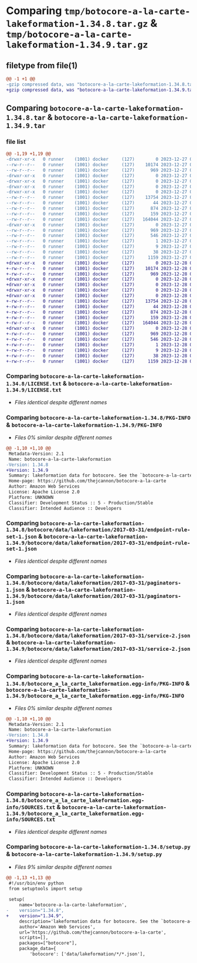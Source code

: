 # Comparing `tmp/botocore-a-la-carte-lakeformation-1.34.8.tar.gz` & `tmp/botocore-a-la-carte-lakeformation-1.34.9.tar.gz`

## filetype from file(1)

```diff
@@ -1 +1 @@
-gzip compressed data, was "botocore-a-la-carte-lakeformation-1.34.8.tar", last modified: Wed Dec 27 01:06:49 2023, max compression
+gzip compressed data, was "botocore-a-la-carte-lakeformation-1.34.9.tar", last modified: Thu Dec 28 01:06:51 2023, max compression
```

## Comparing `botocore-a-la-carte-lakeformation-1.34.8.tar` & `botocore-a-la-carte-lakeformation-1.34.9.tar`

### file list

```diff
@@ -1,19 +1,19 @@
-drwxr-xr-x   0 runner    (1001) docker     (127)        0 2023-12-27 01:06:49.959339 botocore-a-la-carte-lakeformation-1.34.8/
--rw-r--r--   0 runner    (1001) docker     (127)    10174 2023-12-27 01:06:49.000000 botocore-a-la-carte-lakeformation-1.34.8/LICENSE.txt
--rw-r--r--   0 runner    (1001) docker     (127)      969 2023-12-27 01:06:49.959339 botocore-a-la-carte-lakeformation-1.34.8/PKG-INFO
-drwxr-xr-x   0 runner    (1001) docker     (127)        0 2023-12-27 01:06:49.959339 botocore-a-la-carte-lakeformation-1.34.8/botocore/
-drwxr-xr-x   0 runner    (1001) docker     (127)        0 2023-12-27 01:06:49.959339 botocore-a-la-carte-lakeformation-1.34.8/botocore/data/
-drwxr-xr-x   0 runner    (1001) docker     (127)        0 2023-12-27 01:06:49.959339 botocore-a-la-carte-lakeformation-1.34.8/botocore/data/lakeformation/
-drwxr-xr-x   0 runner    (1001) docker     (127)        0 2023-12-27 01:06:49.959339 botocore-a-la-carte-lakeformation-1.34.8/botocore/data/lakeformation/2017-03-31/
--rw-r--r--   0 runner    (1001) docker     (127)    13754 2023-12-27 01:06:29.000000 botocore-a-la-carte-lakeformation-1.34.8/botocore/data/lakeformation/2017-03-31/endpoint-rule-set-1.json
--rw-r--r--   0 runner    (1001) docker     (127)       44 2023-12-27 01:06:29.000000 botocore-a-la-carte-lakeformation-1.34.8/botocore/data/lakeformation/2017-03-31/examples-1.json
--rw-r--r--   0 runner    (1001) docker     (127)      874 2023-12-27 01:06:29.000000 botocore-a-la-carte-lakeformation-1.34.8/botocore/data/lakeformation/2017-03-31/paginators-1.json
--rw-r--r--   0 runner    (1001) docker     (127)      159 2023-12-27 01:06:29.000000 botocore-a-la-carte-lakeformation-1.34.8/botocore/data/lakeformation/2017-03-31/paginators-1.sdk-extras.json
--rw-r--r--   0 runner    (1001) docker     (127)   164044 2023-12-27 01:06:29.000000 botocore-a-la-carte-lakeformation-1.34.8/botocore/data/lakeformation/2017-03-31/service-2.json
-drwxr-xr-x   0 runner    (1001) docker     (127)        0 2023-12-27 01:06:49.959339 botocore-a-la-carte-lakeformation-1.34.8/botocore_a_la_carte_lakeformation.egg-info/
--rw-r--r--   0 runner    (1001) docker     (127)      969 2023-12-27 01:06:49.000000 botocore-a-la-carte-lakeformation-1.34.8/botocore_a_la_carte_lakeformation.egg-info/PKG-INFO
--rw-r--r--   0 runner    (1001) docker     (127)      546 2023-12-27 01:06:49.000000 botocore-a-la-carte-lakeformation-1.34.8/botocore_a_la_carte_lakeformation.egg-info/SOURCES.txt
--rw-r--r--   0 runner    (1001) docker     (127)        1 2023-12-27 01:06:49.000000 botocore-a-la-carte-lakeformation-1.34.8/botocore_a_la_carte_lakeformation.egg-info/dependency_links.txt
--rw-r--r--   0 runner    (1001) docker     (127)        9 2023-12-27 01:06:49.000000 botocore-a-la-carte-lakeformation-1.34.8/botocore_a_la_carte_lakeformation.egg-info/top_level.txt
--rw-r--r--   0 runner    (1001) docker     (127)       38 2023-12-27 01:06:49.959339 botocore-a-la-carte-lakeformation-1.34.8/setup.cfg
--rw-r--r--   0 runner    (1001) docker     (127)     1159 2023-12-27 01:06:49.000000 botocore-a-la-carte-lakeformation-1.34.8/setup.py
+drwxr-xr-x   0 runner    (1001) docker     (127)        0 2023-12-28 01:06:51.538355 botocore-a-la-carte-lakeformation-1.34.9/
+-rw-r--r--   0 runner    (1001) docker     (127)    10174 2023-12-28 01:06:51.000000 botocore-a-la-carte-lakeformation-1.34.9/LICENSE.txt
+-rw-r--r--   0 runner    (1001) docker     (127)      969 2023-12-28 01:06:51.538355 botocore-a-la-carte-lakeformation-1.34.9/PKG-INFO
+drwxr-xr-x   0 runner    (1001) docker     (127)        0 2023-12-28 01:06:51.534355 botocore-a-la-carte-lakeformation-1.34.9/botocore/
+drwxr-xr-x   0 runner    (1001) docker     (127)        0 2023-12-28 01:06:51.534355 botocore-a-la-carte-lakeformation-1.34.9/botocore/data/
+drwxr-xr-x   0 runner    (1001) docker     (127)        0 2023-12-28 01:06:51.534355 botocore-a-la-carte-lakeformation-1.34.9/botocore/data/lakeformation/
+drwxr-xr-x   0 runner    (1001) docker     (127)        0 2023-12-28 01:06:51.534355 botocore-a-la-carte-lakeformation-1.34.9/botocore/data/lakeformation/2017-03-31/
+-rw-r--r--   0 runner    (1001) docker     (127)    13754 2023-12-28 01:06:26.000000 botocore-a-la-carte-lakeformation-1.34.9/botocore/data/lakeformation/2017-03-31/endpoint-rule-set-1.json
+-rw-r--r--   0 runner    (1001) docker     (127)       44 2023-12-28 01:06:26.000000 botocore-a-la-carte-lakeformation-1.34.9/botocore/data/lakeformation/2017-03-31/examples-1.json
+-rw-r--r--   0 runner    (1001) docker     (127)      874 2023-12-28 01:06:26.000000 botocore-a-la-carte-lakeformation-1.34.9/botocore/data/lakeformation/2017-03-31/paginators-1.json
+-rw-r--r--   0 runner    (1001) docker     (127)      159 2023-12-28 01:06:26.000000 botocore-a-la-carte-lakeformation-1.34.9/botocore/data/lakeformation/2017-03-31/paginators-1.sdk-extras.json
+-rw-r--r--   0 runner    (1001) docker     (127)   164044 2023-12-28 01:06:26.000000 botocore-a-la-carte-lakeformation-1.34.9/botocore/data/lakeformation/2017-03-31/service-2.json
+drwxr-xr-x   0 runner    (1001) docker     (127)        0 2023-12-28 01:06:51.538355 botocore-a-la-carte-lakeformation-1.34.9/botocore_a_la_carte_lakeformation.egg-info/
+-rw-r--r--   0 runner    (1001) docker     (127)      969 2023-12-28 01:06:51.000000 botocore-a-la-carte-lakeformation-1.34.9/botocore_a_la_carte_lakeformation.egg-info/PKG-INFO
+-rw-r--r--   0 runner    (1001) docker     (127)      546 2023-12-28 01:06:51.000000 botocore-a-la-carte-lakeformation-1.34.9/botocore_a_la_carte_lakeformation.egg-info/SOURCES.txt
+-rw-r--r--   0 runner    (1001) docker     (127)        1 2023-12-28 01:06:51.000000 botocore-a-la-carte-lakeformation-1.34.9/botocore_a_la_carte_lakeformation.egg-info/dependency_links.txt
+-rw-r--r--   0 runner    (1001) docker     (127)        9 2023-12-28 01:06:51.000000 botocore-a-la-carte-lakeformation-1.34.9/botocore_a_la_carte_lakeformation.egg-info/top_level.txt
+-rw-r--r--   0 runner    (1001) docker     (127)       38 2023-12-28 01:06:51.538355 botocore-a-la-carte-lakeformation-1.34.9/setup.cfg
+-rw-r--r--   0 runner    (1001) docker     (127)     1159 2023-12-28 01:06:51.000000 botocore-a-la-carte-lakeformation-1.34.9/setup.py
```

### Comparing `botocore-a-la-carte-lakeformation-1.34.8/LICENSE.txt` & `botocore-a-la-carte-lakeformation-1.34.9/LICENSE.txt`

 * *Files identical despite different names*

### Comparing `botocore-a-la-carte-lakeformation-1.34.8/PKG-INFO` & `botocore-a-la-carte-lakeformation-1.34.9/PKG-INFO`

 * *Files 0% similar despite different names*

```diff
@@ -1,10 +1,10 @@
 Metadata-Version: 2.1
 Name: botocore-a-la-carte-lakeformation
-Version: 1.34.8
+Version: 1.34.9
 Summary: lakeformation data for botocore. See the `botocore-a-la-carte` package for more info.
 Home-page: https://github.com/thejcannon/botocore-a-la-carte
 Author: Amazon Web Services
 License: Apache License 2.0
 Platform: UNKNOWN
 Classifier: Development Status :: 5 - Production/Stable
 Classifier: Intended Audience :: Developers
```

### Comparing `botocore-a-la-carte-lakeformation-1.34.8/botocore/data/lakeformation/2017-03-31/endpoint-rule-set-1.json` & `botocore-a-la-carte-lakeformation-1.34.9/botocore/data/lakeformation/2017-03-31/endpoint-rule-set-1.json`

 * *Files identical despite different names*

### Comparing `botocore-a-la-carte-lakeformation-1.34.8/botocore/data/lakeformation/2017-03-31/paginators-1.json` & `botocore-a-la-carte-lakeformation-1.34.9/botocore/data/lakeformation/2017-03-31/paginators-1.json`

 * *Files identical despite different names*

### Comparing `botocore-a-la-carte-lakeformation-1.34.8/botocore/data/lakeformation/2017-03-31/service-2.json` & `botocore-a-la-carte-lakeformation-1.34.9/botocore/data/lakeformation/2017-03-31/service-2.json`

 * *Files identical despite different names*

### Comparing `botocore-a-la-carte-lakeformation-1.34.8/botocore_a_la_carte_lakeformation.egg-info/PKG-INFO` & `botocore-a-la-carte-lakeformation-1.34.9/botocore_a_la_carte_lakeformation.egg-info/PKG-INFO`

 * *Files 0% similar despite different names*

```diff
@@ -1,10 +1,10 @@
 Metadata-Version: 2.1
 Name: botocore-a-la-carte-lakeformation
-Version: 1.34.8
+Version: 1.34.9
 Summary: lakeformation data for botocore. See the `botocore-a-la-carte` package for more info.
 Home-page: https://github.com/thejcannon/botocore-a-la-carte
 Author: Amazon Web Services
 License: Apache License 2.0
 Platform: UNKNOWN
 Classifier: Development Status :: 5 - Production/Stable
 Classifier: Intended Audience :: Developers
```

### Comparing `botocore-a-la-carte-lakeformation-1.34.8/botocore_a_la_carte_lakeformation.egg-info/SOURCES.txt` & `botocore-a-la-carte-lakeformation-1.34.9/botocore_a_la_carte_lakeformation.egg-info/SOURCES.txt`

 * *Files identical despite different names*

### Comparing `botocore-a-la-carte-lakeformation-1.34.8/setup.py` & `botocore-a-la-carte-lakeformation-1.34.9/setup.py`

 * *Files 9% similar despite different names*

```diff
@@ -1,13 +1,13 @@
 #!/usr/bin/env python
 from setuptools import setup
 
 setup(
     name='botocore-a-la-carte-lakeformation',
-    version="1.34.8",
+    version="1.34.9",
     description='lakeformation data for botocore. See the `botocore-a-la-carte` package for more info.',
     author='Amazon Web Services',
     url='https://github.com/thejcannon/botocore-a-la-carte',
     scripts=[],
     packages=["botocore"],
     package_data={
         'botocore': ['data/lakeformation/*/*.json'],
```

